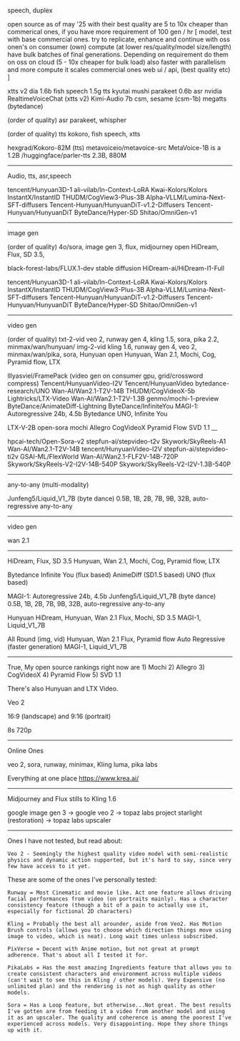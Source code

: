 speech, duplex

open source as of may '25 with their best quality are 5 to 10x cheaper than commerical ones, if you have more requirement of 100 gen / hr
[
    model, test with base commercial ones.
    try to replicate, enhance and continue with oss onen's on consumer (own) compute (at lower res/quality/model size/length)
    have bulk batches of final generations.
    Depending on requirement do them 
        on oss on cloud (5 - 10x cheaper for bulk load) also faster with parallelism and more compute it scales
        commercial ones web ui / api, (best quality etc) 
]

xtts v2
dia 1.6b
fish speech 1.5g tts
kyutai mushi
parakeet 0.6b asr nvidia
RealtimeVoiceChat (xtts v2)
Kimi-Audio 7b
csm, sesame (csm-1b)
megatts (bytedance)

(order of quality)
asr
parakeet, whispher

(order of quality)
tts
kokoro, fish speech, xtts

hexgrad/Kokoro-82M (tts)
metavoiceio/metavoice-src MetaVoice-1B is a 1.2B
/huggingface/parler-tts 2.3B, 880M


_______
Audio, tts, asr,speech

tencent/Hunyuan3D-1
ali-vilab/In-Context-LoRA
Kwai-Kolors/Kolors
InstantX/InstantID
THUDM/CogView3-Plus-3B
Alpha-VLLM/Lumina-Next-SFT-diffusers
Tencent-Hunyuan/HunyuanDiT-v1.2-Diffusers
Tencent-Hunyuan/HunyuanDiT
ByteDance/Hyper-SD
Shitao/OmniGen-v1
_______

image gen

(order of quality)
4o/sora, image gen 3, flux, midjourney
open
HiDream, Flux, SD 3.5, 

black-forest-labs/FLUX.1-dev
stable diffusion
HiDream-ai/HiDream-I1-Full

tencent/Hunyuan3D-1
ali-vilab/In-Context-LoRA
Kwai-Kolors/Kolors
InstantX/InstantID
THUDM/CogView3-Plus-3B
Alpha-VLLM/Lumina-Next-SFT-diffusers
Tencent-Hunyuan/HunyuanDiT-v1.2-Diffusers
Tencent-Hunyuan/HunyuanDiT
ByteDance/Hyper-SD
Shitao/OmniGen-v1
_______

video gen

(order of quality)
txt-2-vid
veo 2, runway gen 4, kling 1.5, sora, pika 2.2, minmax/wan/hunyuan/
img-2-vid
kling 1.6, runway gen 4, veo 2, minmax/wan/pika, sora, Hunyuan
open 
Hunyuan, Wan 2.1, Mochi, Cog, Pyramid flow, LTX

lllyasviel/FramePack (video gen on consumer gpu, grid/crossword compress)
Tencent/HunyuanVideo-I2V 
Tencent/HunyuanVideo
bytedance-research/UNO
Wan-AI/Wan2.1-T2V-14B
THUDM/CogVideoX-5b
Lightricks/LTX-Video
Wan-AI/Wan2.1-T2V-1.3B
genmo/mochi-1-preview
ByteDance/AnimateDiff-Lightning
ByteDance/InfiniteYou
MAGI-1: Autoregressive 24b, 4.5b
Bytedance UNO, Infinite You

LTX-V-2B
open-sora
mochi
Allegro
CogVideoX
Pyramid Flow
SVD 1.1 
__

hpcai-tech/Open-Sora-v2
stepfun-ai/stepvideo-t2v
Skywork/SkyReels-A1
Wan-AI/Wan2.1-T2V-14B
tencent/HunyuanVideo-I2V
stepfun-ai/stepvideo-ti2v
GSAI-ML/FlexWorld
Wan-AI/Wan2.1-FLF2V-14B-720P
Skywork/SkyReels-V2-I2V-14B-540P
Skywork/SkyReels-V2-I2V-1.3B-540P
_______

any-to-any (multi-modality)

Junfeng5/Liquid_V1_7B (byte dance)
0.5B, 1B, 2B, 7B, 9B, 32B, auto-regressive any-to-any
_______
video gen

wan 2.1

________

HiDream, Flux, SD 3.5
Hunyuan, Wan 2.1, Mochi, Cog, Pyramid flow, LTX

Bytedance
Infinite You (flux based)
AnimeDiff (SD1.5 based)
UNO (flux based)

MAGI-1: Autoregressive 24b, 4.5b
Junfeng5/Liquid_V1_7B (byte dance)
0.5B, 1B, 2B, 7B, 9B, 32B, auto-regressive any-to-any

Hunyuan
HiDream, Hunyuan, Wan 2.1
Flux, Mochi, SD 3.5
MAGI-1, Liquid_V1_7B

All Round (img, vid)
Hunyuan, Wan 2.1
Flux, Pyramid flow
Auto Regressive (faster generation)
MAGI-1, Liquid_V1_7B

___________________________


True, My open source rankings right now are 1) Mochi 2) Allegro 3) CogVideoX 4) Pyramid Flow 5) SVD 1.1 

There's also Hunyuan and LTX Video. 

Veo 2

16:9 (landscape) and 9:16 (portrait)

8s 720p

______________

Online Ones

veo 2, sora, runway, 
minimax, Kling
luma, pika labs

Everything at one place
https://www.krea.ai/

_____________________

Midjourney and Flux stills to Kling 1.6

google image gen 3 -> google veo 2 -> topaz labs project starlight (restoration) -> topaz labs upscaler

____________________



Ones I have not tested, but read about:

    Veo 2 - Seemingly the highest quality video model with semi-realistic physics and dynamic action supported, but it's hard to say, since very few have access to it yet.

These are some of the ones I've personally tested:

    Runway = Most Cinematic and movie like. Act one feature allows driving facial performances from video (on portraits mainly). Has a character consistency feature (though a bit of a pain to actually use it, especially for fictional 2D characters)

    Kling = Probably the best all arounder, aside from Veo2. Has Motion Brush controls (allows you to choose which direction things move using image to video, which is neat). Long wait times unless subscribed.

    PixVerse = Decent with Anime motion, but not great at prompt adherence. That's about all I tested it for.

    PikaLabs = Has the most amazing Ingredients feature that allows you to create consistent characters and environment across multiple videos (can't wait to see this in Kling / other models). Very Expensive (no unlimited plan) and the rendering is not as high quality as other models.

    Sora = Has a Loop feature, but otherwise...Not great. The best results I've gotten are from feeding it a video from another model and using it as an upscaler. The quality and coherence is among the poorest I've experienced across models. Very disappointing. Hope they shore things up with it.



